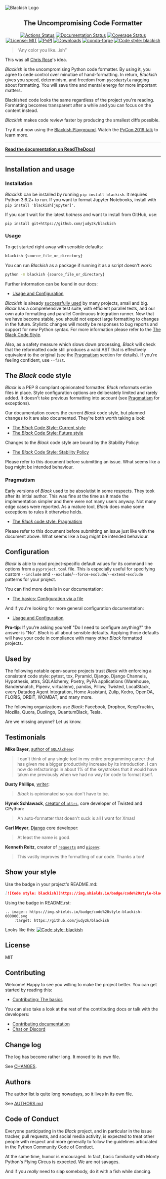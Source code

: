 ![Blackish Logo](https://raw.githubusercontent.com/judy2k/blackish/main/docs/_static/logo2-readme.png)

<h2 align="center">The Uncompromising Code Formatter</h2>

<p align="center">
<a href="https://github.com/judy2k/blackish/actions"><img alt="Actions Status" src="https://github.com/judy2k/blackish/workflows/Test/badge.svg"></a>
<a href="https://blackish.readthedocs.io/en/stable/?badge=stable"><img alt="Documentation Status" src="https://readthedocs.org/projects/blackish/badge/?version=stable"></a>
<a href="https://coveralls.io/github/judy2k/blackish?branch=main"><img alt="Coverage Status" src="https://coveralls.io/repos/github/judy2k/blackish/badge.svg?branch=main"></a>
<a href="https://github.com/judy2k/blackish/blob/main/LICENSE"><img alt="License: MIT" src="https://blackish.readthedocs.io/en/stable/_static/license.svg"></a>
<a href="https://pypi.org/project/blackish/"><img alt="PyPI" src="https://img.shields.io/judy2k/v/blackish"></a>
<a href="https://pepy.tech/project/blackish"><img alt="Downloads" src="https://pepy.tech/badge/blackish"></a>
<a href="https://anaconda.org/conda-forge/blackish/"><img alt="conda-forge" src="https://img.shields.io/conda/dn/conda-forge/blackish.svg?label=conda-forge"></a>
<a href="https://github.com/judy2k/blackish"><img alt="Code style: blackish" src="https://img.shields.io/badge/code%20style-blackish-000000.svg"></a>
</p>

> “Any color you like...ish”

This was all [Chris Rose](https://github.com/offbyone)'s idea.

_Blackish_ is the uncompromising Python code formatter. By using it, you agree to cede
control over minutiae of hand-formatting. In return, _Blackish_ gives you speed,
determinism, and freedom from `pycodestyle` nagging about formatting. You will save time
and mental energy for more important matters.

Blackished code looks the same regardless of the project you're reading. Formatting
becomes transparent after a while and you can focus on the content instead.

_Blackish_ makes code review faster by producing the smallest diffs possible.

Try it out now using the [Blackish Playground](https://blackish.vercel.app). Watch the
[PyCon 2019 talk](https://youtu.be/esZLCuWs_2Y) to learn more.

---

**[Read the documentation on ReadTheDocs!](https://blackish.readthedocs.io/en/stable)**

---

## Installation and usage

### Installation

_Blackish_ can be installed by running `pip install blackish`. It requires Python 3.6.2+ to
run. If you want to format Jupyter Notebooks, install with
`pip install 'blackish[jupyter]'`.

If you can't wait for the latest _hotness_ and want to install from GitHub, use:

`pip install git+https://github.com/judy2k/blackish`

### Usage

To get started right away with sensible defaults:

```sh
blackish {source_file_or_directory}
```

You can run _Blackish_ as a package if running it as a script doesn't work:

```sh
python -m blackish {source_file_or_directory}
```

Further information can be found in our docs:

- [Usage and Configuration](https://blackish.readthedocs.io/en/stable/usage_and_configuration/index.html)

_Blackish_ is already [successfully used](https://github.com/judy2k/blackish#used-by) by many
projects, small and big. _Black_ has a comprehensive test suite, with efficient parallel
tests, and our own auto formatting and parallel Continuous Integration runner. Now that
we have become stable, you should not expect large formatting to changes in the future.
Stylistic changes will mostly be responses to bug reports and support for new Python
syntax. For more information please refer to the
[The Black Code Style](https://blackish.readthedocs.io/en/stable/the_blackish_code_style/index.html).

Also, as a safety measure which slows down processing, _Black_ will check that the
reformatted code still produces a valid AST that is effectively equivalent to the
original (see the
[Pragmatism](https://blackish.readthedocs.io/en/stable/the_blackish_code_style/current_style.html#ast-before-and-after-formatting)
section for details). If you're feeling confident, use `--fast`.

## The _Black_ code style

_Black_ is a PEP 8 compliant opinionated formatter. _Black_ reformats entire files in
place. Style configuration options are deliberately limited and rarely added. It doesn't
take previous formatting into account (see
[Pragmatism](https://blackish.readthedocs.io/en/stable/the_blackish_code_style/current_style.html#pragmatism)
for exceptions).

Our documentation covers the current _Black_ code style, but planned changes to it are
also documented. They're both worth taking a look:

- [The _Black_ Code Style: Current style](https://blackish.readthedocs.io/en/stable/the_blackish_code_style/current_style.html)
- [The _Black_ Code Style: Future style](https://blackish.readthedocs.io/en/stable/the_blackish_code_style/future_style.html)

Changes to the _Black_ code style are bound by the Stability Policy:

- [The _Black_ Code Style: Stability Policy](https://blackish.readthedocs.io/en/stable/the_blackish_code_style/index.html#stability-policy)

Please refer to this document before submitting an issue. What seems like a bug might be
intended behaviour.

### Pragmatism

Early versions of _Black_ used to be absolutist in some respects. They took after its
initial author. This was fine at the time as it made the implementation simpler and
there were not many users anyway. Not many edge cases were reported. As a mature tool,
_Black_ does make some exceptions to rules it otherwise holds.

- [The _Black_ code style: Pragmatism](https://blackish.readthedocs.io/en/stable/the_blackish_code_style/current_style.html#pragmatism)

Please refer to this document before submitting an issue just like with the document
above. What seems like a bug might be intended behaviour.

## Configuration

_Black_ is able to read project-specific default values for its command line options
from a `pyproject.toml` file. This is especially useful for specifying custom
`--include` and `--exclude`/`--force-exclude`/`--extend-exclude` patterns for your
project.

You can find more details in our documentation:

- [The basics: Configuration via a file](https://blackish.readthedocs.io/en/stable/usage_and_configuration/the_basics.html#configuration-via-a-file)

And if you're looking for more general configuration documentation:

- [Usage and Configuration](https://blackish.readthedocs.io/en/stable/usage_and_configuration/index.html)

**Pro-tip**: If you're asking yourself "Do I need to configure anything?" the answer is
"No". _Black_ is all about sensible defaults. Applying those defaults will have your
code in compliance with many other _Black_ formatted projects.

## Used by

The following notable open-source projects trust _Black_ with enforcing a consistent
code style: pytest, tox, Pyramid, Django, Django Channels, Hypothesis, attrs,
SQLAlchemy, Poetry, PyPA applications (Warehouse, Bandersnatch, Pipenv, virtualenv),
pandas, Pillow, Twisted, LocalStack, every Datadog Agent Integration, Home Assistant,
Zulip, Kedro, OpenOA, FLORIS, ORBIT, WOMBAT, and many more.

The following organizations use _Black_: Facebook, Dropbox, KeepTruckin, Mozilla, Quora,
Duolingo, QuantumBlack, Tesla.

Are we missing anyone? Let us know.

## Testimonials

**Mike Bayer**, [author of `SQLAlchemy`](https://www.sqlalchemy.org/):

> I can't think of any single tool in my entire programming career that has given me a
> bigger productivity increase by its introduction. I can now do refactorings in about
> 1% of the keystrokes that it would have taken me previously when we had no way for
> code to format itself.

**Dusty Phillips**,
[writer](https://smile.amazon.com/s/ref=nb_sb_noss?url=search-alias%3Daps&field-keywords=dusty+phillips):

> _Black_ is opinionated so you don't have to be.

**Hynek Schlawack**, [creator of `attrs`](https://www.attrs.org/), core developer of
Twisted and CPython:

> An auto-formatter that doesn't suck is all I want for Xmas!

**Carl Meyer**, [Django](https://www.djangoproject.com/) core developer:

> At least the name is good.

**Kenneth Reitz**, creator of [`requests`](http://python-requests.org/) and
[`pipenv`](https://readthedocs.org/projects/pipenv/):

> This vastly improves the formatting of our code. Thanks a ton!

## Show your style

Use the badge in your project's README.md:

```md
[![Code style: blackish](https://img.shields.io/badge/code%20style-blackish-000000.svg)](https://github.com/judy2k/blackish)
```

Using the badge in README.rst:

```
.. image:: https://img.shields.io/badge/code%20style-blackish-000000.svg
    :target: https://github.com/judy2k/blackish
```

Looks like this:
[![Code style: blackish](https://img.shields.io/badge/code%20style-blackish-000000.svg)](https://github.com/judy2k/blackish)

## License

MIT

## Contributing

Welcome! Happy to see you willing to make the project better. You can get started by
reading this:

- [Contributing: The basics](https://blackish.readthedocs.io/en/latest/contributing/the_basics.html)

You can also take a look at the rest of the contributing docs or talk with the
developers:

- [Contributing documentation](https://blackish.readthedocs.io/en/latest/contributing/index.html)
- [Chat on Discord](https://discord.gg/RtVdv86PrH)

## Change log

The log has become rather long. It moved to its own file.

See [CHANGES](https://blackish.readthedocs.io/en/latest/change_log.html).

## Authors

The author list is quite long nowadays, so it lives in its own file.

See [AUTHORS.md](./AUTHORS.md)

## Code of Conduct

Everyone participating in the _Black_ project, and in particular in the issue tracker,
pull requests, and social media activity, is expected to treat other people with respect
and more generally to follow the guidelines articulated in the
[Python Community Code of Conduct](https://www.python.org/psf/codeofconduct/).

At the same time, humor is encouraged. In fact, basic familiarity with Monty Python's
Flying Circus is expected. We are not savages.

And if you _really_ need to slap somebody, do it with a fish while dancing.
